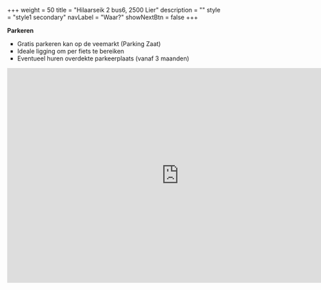 +++
  weight = 50
  title = "Hilaarseik 2 bus6, 2500 Lier"
  description = ""
  style = "style1 secondary"
  navLabel = "Waar?"
  showNextBtn = false
+++

<div style="text-align: left;">
<b>Parkeren</b>
<ul >
<li type="square">Gratis parkeren kan op de veemarkt (Parking Zaat)</li>
<li type="square">Ideale ligging om per fiets te bereiken</li>
<li type="square">Eventueel huren overdekte parkeerplaats (vanaf 3 maanden)</li>
</ul>
<div>
<div class="mapouter"><div class="gmap_canvas"><iframe width="800" height="500" id="gmap_canvas" src="https://maps.google.com/maps?q=sionsplein%2020%2C%20%20lier&t=&z=17&ie=UTF8&iwloc=&output=embed" frameborder="0" scrolling="no" marginheight="0" marginwidth="0"></iframe><a href="https://www.crocothemes.net">crocothemes.net</a></div><style>.mapouter{position:relative;text-align:right;height:500px;width:800px;}.gmap_canvas {overflow:hidden;background:none!important;height:500px;width:800px;}</style></div>

